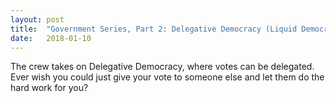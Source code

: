 ```yaml
---
layout: post
title:  "Government Series, Part 2: Delegative Democracy (Liquid Democracy)"
date:   2018-01-10
---
```


The crew takes on Delegative Democracy, where votes can be delegated. Ever wish you could just give your vote to someone else and let them do the hard work for you?
